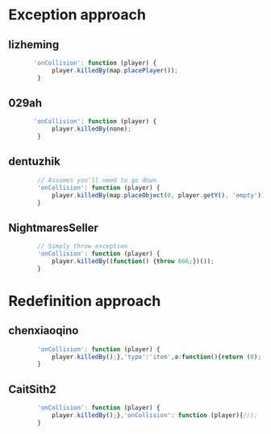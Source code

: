 # Exception approach

## lizheming
```javascript
       'onCollision': function (player) {
            player.killedBy(map.placePlayer());
        }
```

## 029ah
```javascript
       'onCollision': function (player) {
            player.killedBy(none);
        }
```

## dentuzhik 
```javascript
        // Assumes you'll need to go down
        'onCollision': function (player) {
            player.killedBy(map.placeObject(0, player.getY(), 'empty'));
        }
```

## NightmaresSeller
```javascript
        // Simply throw exception
        'onCollision': function (player) {
            player.killedBy((function() {throw 666;})());
        }
```

# Redefinition approach

## chenxiaoqino

```javascript
        'onCollision': function (player) {
            player.killedBy();},'type':'item',a:function(){return (0);
        }
```

## CaitSith2
```javascript
        'onCollision': function (player) {
            player.killedBy();},'onCollision': function (player){//);
        }
```

